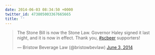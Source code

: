 ```yaml
---
date: 2014-06-03 08:34:50 +0000
twitter_id: 473805003367665665
title: ''
---
```


<blockquote class="twitter-tweet"><p lang="en" dir="ltr">The Stone Bill is now the Stone Law. Governor Haley signed it last night, and it is now in effect. Thank you, <a href="https://twitter.com/hashtag/scbeer?src=hash&amp;ref_src=twsrc%5Etfw">#scbeer</a> supporters!</p>&mdash; Bristow Beverage Law (@bristowbevlaw) <a href="https://twitter.com/bristowbevlaw/status/473786229121896448?ref_src=twsrc%5Etfw">June 3, 2014</a></blockquote>
<script async src="https://platform.twitter.com/widgets.js" charset="utf-8"></script>
